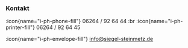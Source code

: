 <h3 class="font-semibold mb-6">Kontakt</h3>

<ProseP>

:icon{name="i-ph-phone-fill"} 06264 / 92 64 44 :br
:icon{name="i-ph-printer-fill"} 06264 / 92 64 45

</ProseP>

<ProseP>

:icon{name="i-ph-envelope-fill"} info@siegel-steinmetz.de

</ProseP>
